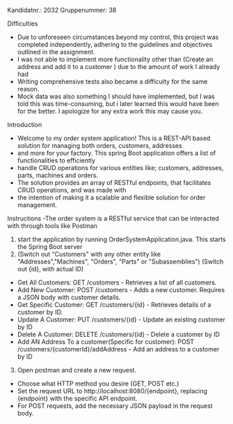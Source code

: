 Kandidatnr.:	2032
Gruppenummer:   38

Difficulties
- Due to unforeseen circumstances beyond my control,
  this project was completed independently,
  adhering to the guidelines and objectives outlined in the assignment.
- I was not able to implement more functionality other than (Create an address and add it to a customer )
due to the amount of work I already had
- Writing comprehensive tests also became a difficulty for the same reason.
- Mock data was also something I should have implemented, but I was told this was time-consuming, 
but i later learned this would have been for the better. I apologize for any extra work this may cause you.



Introduction
 - Welcome to my order system application! This is a REST-API based solution for managing both orders, customers, addresses 
 - and more for your factory. This spring Boot application offers a list of functionalities to efficiently
 - handle CRUD operations for various entities like; customers, addresses, parts, machines and orders. 
 - The solution provides an array of RESTful endpoints, that facilitates CRUD operations, and was made with 
 - the intention of making it a scalable and flexible solution for order management.

Instructions
   -The order system is a RESTful service that can be interacted with through tools like Postman
1. start the application by running OrderSystemApplication.java. This starts the Spring Boot server
2. (Switch out "Customers" with any other entity like "Addresses","Machines", "Orders", "Parts" or "Subassemblies")
   (Switch out {id}, with actual ID)
 - Get All Customers: GET /customers - Retrieves a list of all customers.
 - Add New Customer: POST /customers - Adds a new customer. Requires a JSON body with customer details.
 - Get Specific Customer: GET /customers/{id} - Retrieves details of a customer by ID.
 - Update A Customer: PUT /customers/{id} - Update an existing customer by ID
 - Delete A Customer: DELETE /customers/{id} - Delete a customer by ID
 - Add AN Address To a customer(Specific for customer): POST /customers/{customerId}/addAddress - Add an address to a customer by ID
3. Open postman and create a new request.
- Choose what HTTP method you desire (GET, POST etc.)
- Set the request URL to http://localhost:8080/{endpoint}, replacing {endpoint} with the specific API endpoint.
- For POST requests, add the necessary JSON payload in the request body.